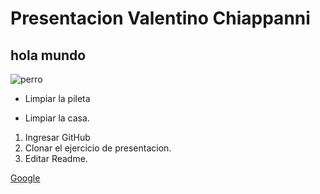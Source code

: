 # Presentacion Valentino Chiappanni

## hola mundo

![perro](https://humanidades.com/wp-content/uploads/2017/02/perro-3-e1561679226953.jpg)

- Limpiar la pileta
* Limpiar la casa.


1. Ingresar GitHub
2. Clonar el ejercicio de presentacion.
3. Editar Readme.

[Google](https://www.google.com.ar/)
